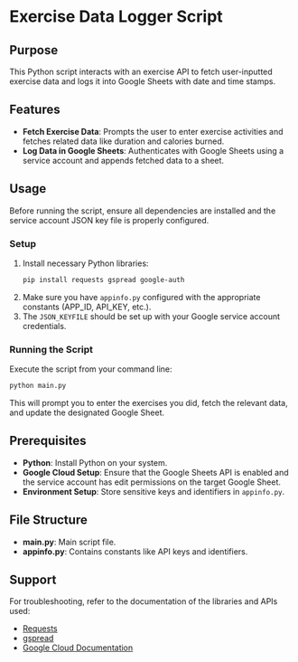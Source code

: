 # Exercise Data Logger Script

## Purpose
This Python script interacts with an exercise API to fetch user-inputted exercise data and logs it into Google Sheets with date and time stamps.

## Features
- **Fetch Exercise Data**: Prompts the user to enter exercise activities and fetches related data like duration and calories burned.
- **Log Data in Google Sheets**: Authenticates with Google Sheets using a service account and appends fetched data to a sheet.

## Usage
Before running the script, ensure all dependencies are installed and the service account JSON key file is properly configured. 

### Setup
1. Install necessary Python libraries:
   ```bash
   pip install requests gspread google-auth
   ```
2. Make sure you have `appinfo.py` configured with the appropriate constants (APP_ID, API_KEY, etc.).
3. The `JSON_KEYFILE` should be set up with your Google service account credentials.

### Running the Script
Execute the script from your command line:
```bash
python main.py
```
This will prompt you to enter the exercises you did, fetch the relevant data, and update the designated Google Sheet.

## Prerequisites
- **Python**: Install Python on your system.
- **Google Cloud Setup**: Ensure that the Google Sheets API is enabled and the service account has edit permissions on the target Google Sheet.
- **Environment Setup**: Store sensitive keys and identifiers in `appinfo.py`.

## File Structure
- **main.py**: Main script file.
- **appinfo.py**: Contains constants like API keys and identifiers.

## Support
For troubleshooting, refer to the documentation of the libraries and APIs used:
- [Requests](https://docs.python-requests.org/en/latest/)
- [gspread](https://docs.gspread.org/en/latest/)
- [Google Cloud Documentation](https://cloud.google.com/docs)
